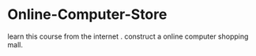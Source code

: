 # Online-Computer-Store
learn this course from the internet .
construct a online computer shopping mall.
